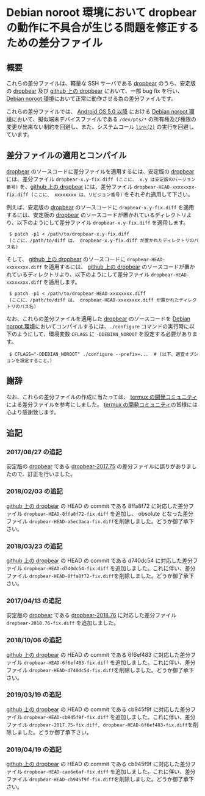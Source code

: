# Debian noroot 環境において dropbear の動作に不具合が生じる問題を修正するための差分ファイル

## 概要

これらの差分ファイルは、軽量な SSH サーバである [dropbear][DROP] のうち、安定版の [dropbear][DROP] 及び [github 上の dropbear][DRRP] において、一部 bug fix を行い、 [Debian noroot 環境][DBNR]において正常に動作させる為の差分ファイルです。

これらの差分ファイルでは、 [Android OS 5.0 以降][ANDR] における [Debian noroot 環境][DBNR]において、擬似端末デバイスファイルである ```/dev/pts/*``` の所有権及び権限の変更が出来ない制約を回避し、また、システムコール [```link(2)```][LINK] の実行を回避しています。

## 差分ファイルの適用とコンパイル

[dropbear][DROP] のソースコードに差分ファイルを適用するには、安定版の [dropbear][DROP] には、差分ファイル ```dropbear-x.y-fix.diff (ここに、 x.y は安定版のバージョン番号)``` を、[github 上の dropbear][DRRP] には、差分ファイル ```dropbear-HEAD-xxxxxxxx-fix.diff (ここに、 xxxxxxxx は、リビジョン番号)``` をそれぞれ適用して下さい。

例えば、安定版の [dropbear][DROP] のソースコードに ```dropbear-x.y-fix.diff``` を適用するには、安定版の [dropbear][DROP] のソースコードが置かれているディレクトリより、以下のようにして差分ファイル ```dropbear-x.y-fix.diff``` を適用します。

```
 $ patch -p1 < /path/to/dropbear-x.y-fix.diff
 (ここに、/path/to/diff は、 dropbear-x.y-fix.diff が置かれたディレクトリのパス名)
```
そして、 [github 上の dropbear][DRRP] のソースコードに ```dropbear-HEAD-xxxxxxxx.diff``` を適用するには、 [github 上の dropbear][DRRP] のソースコードが置かれているディレクトリより、以下のようにして差分ファイル ```dropbear-HEAD-xxxxxxxx.diff``` を適用します。

```
 $ patch -p1 < /path/to/dropbear-HEAD-xxxxxxxx.diff
 (ここに、/path/to/diff は、 dropbear-HEAD-xxxxxxxx.diff が置かれたディレクトリのパス名)
```

なお、これらの差分ファイルを適用した [dropbear][DROP] のソースコードを [Debian noroot 環境][DBNR]においてコンパイルするには、```./configure``` コマンドの実行時に以下のようにして、環境変数 ```CFLAGS``` に ```-DDEBIAN_NOROOT``` を設定する必要があります。

```
 $ CFLAGS="-DDEBIAN_NOROOT" ./configure --prefix=...  # (以下、適宜オプションを設定すること。)
```

## 謝辞

なお、これらの差分ファイルの作成に当たっては、 [termux の開発コミュニティ][TERM] による差分ファイルを参考にしました。 [termux の開発コミュニティ][TERM]の皆様には心より感謝致します。

## 追記

### 2017/08/27 の追記

安定版の [dropbear][DROP] である [dropbear-2017.75][DR17] の差分ファイルに誤りがありましたので、訂正を行いました。

### 2018/02/03 の追記

[github 上の dropbear][DRRP] の HEAD の commit である 8ffa8f72 に対応した差分ファイル ```dropbear-HEAD-8ffa8f72-fix.diff``` を追加し、 obsolute となった差分ファイル ```dropbear-HEAD-a5ec3aca-fix.diff```を削除しました。どうか御了承下さい。

### 2018/03/23 の追記

[github 上の dropbear][DRRP] の HEAD の commit である d740dc54 に対応した差分ファイル ```dropbear-HEAD-d740dc54-fix.diff``` を追加しました。これに伴い、差分ファイル ```dropbear-HEAD-8ffa8f72-fix.diff```を削除しました。どうか御了承下さい。

### 2017/04/13 の追記

安定版の [dropbear][DROP] である [dropbear-2018.76][DR18] に対応した差分ファイル ```dropbear-2018.76-fix.diff``` を追加しました。

### 2018/10/06 の追記

[github 上の dropbear][DRRP] の HEAD の commit である 6f6ef483 に対応した差分ファイル ```dropbear-HEAD-6f6ef483-fix.diff``` を追加しました。これに伴い、差分ファイル ```dropbear-HEAD-d740dc54-fix.diff```を削除しました。どうか御了承下さい。

### 2019/03/19 の追記

[github 上の dropbear][DRRP] の HEAD の commit である cb945f9f に対応した差分ファイル ```dropbear-HEAD-cb945f9f-fix.diff``` を追加しました。これに伴い、差分ファイル ```dropbear-2017.75-fix.diff, dropbear-HEAD-6f6ef483-fix.diff```を削除しました。どうか御了承下さい。

### 2019/04/19 の追記

[github 上の dropbear][DRRP] の HEAD の commit である cb945f9f に対応した差分ファイル ```dropbear-HEAD-cae6e6af-fix.diff``` を追加しました。これに伴い、差分ファイル ```dropbear-HEAD-cb945f9f-fix.diff```を削除しました。どうか御了承下さい。

<!-- 外部リンク一覧 -->

[DBNR]:https://play.google.com/store/apps/details?id=com.cuntubuntu&hl=ja
[ANDR]:https://www.android.com/intl/ja_jp/
[DROP]:https://matt.ucc.asn.au/dropbear/dropbear.html
[DR17]:https://matt.ucc.asn.au/dropbear/releases/dropbear-2017.75.tar.bz2
[DR18]:https://matt.ucc.asn.au/dropbear/releases/dropbear-2018.76.tar.bz2
[LINK]:http://man7.org/linux/man-pages/man2/link.2.html
[DRRP]:https://github.com/mkj/dropbear
[TERM]:https://termux.com/
